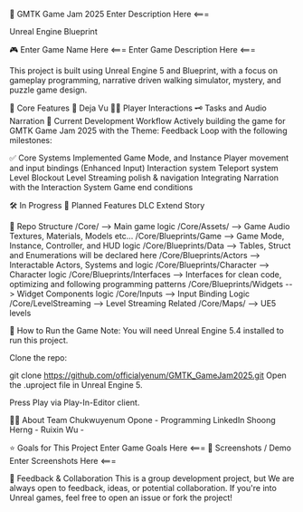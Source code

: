 🏰 GMTK Game Jam 2025
Enter Description Here <===

Unreal Engine Blueprint

🎮 Enter Game Name Here <===
Enter Game Description Here <===

This project is built using Unreal Engine 5 and Blueprint, with a focus on gameplay programming, narrative driven walking simulator, mystery, and puzzle game design.

🧩 Core Features
🧭 Deja Vu
🧙‍♂️ Player Interactions
🗝️ Tasks and Audio Narration
🚧 Current Development Workflow
Actively building the game for GMTK Game Jam 2025 with the Theme: Feedback Loop with the following milestones:

✅ Core Systems Implemented
 Game Mode, and Instance
 Player movement and input bindings (Enhanced Input)
 Interaction system
 Teleport system
 Level Blockout
 Level Streaming polish & navigation
 Integrating Narration with the Interaction System
 Game end conditions

🛠️ In Progress
🧪 Planned Features
 DLC Extend Story

📂 Repo Structure
/Core/                        --> Main game logic
/Core/Assets/                 --> Game Audio Textures, Materials, Models etc...
/Core/Blueprints/Game         --> Game Mode, Instance, Controller, and HUD logic
/Core/Blueprints/Data         --> Tables, Struct and Enumerations will be declared here
/Core/Blueprints/Actors       --> Interactable Actors, Systems and logic
/Core/Blueprints/Character    --> Character logic
/Core/Blueprints/Interfaces   --> Interfaces for clean code, optimizing and following programming patterns
/Core/Blueprints/Widgets      --> Widget Components logic
/Core/Inputs                  --> Input Binding Logic
/Core/LevelStreaming          --> Level Streaming Related
/Core/Maps/                   --> UE5 levels

🚀 How to Run the Game
Note: You will need Unreal Engine 5.4 installed to run this project.

Clone the repo:

git clone https://github.com/officialyenum/GMTK_GameJam2025.git
Open the .uproject file in Unreal Engine 5.

Press Play via Play-In-Editor client.

🙋‍♂️ About Team
Chukwuyenum Opone - Programming LinkedIn
Shoong Herng - 
Ruixin Wu - 

⭐️ Goals for This Project
Enter Game Goals Here <===
📸 Screenshots / Demo
Enter Screenshots Here <===

📣 Feedback & Collaboration
This is a group development project, but We are always open to feedback, ideas, or potential collaboration. If you're into Unreal games, feel free to open an issue or fork the project!

